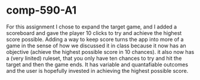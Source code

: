 # comp-590-A1

For this assignment I chose to expand the target game, and I added a scoreboard and gave the player 10 clicks to try and achieve the highest score possible. Adding a way to keep score turns the app into more of a game in the sense of how we discussed it in class because it now has an objective (achieve the highest possible score in 10 chances). it also now has a (very linited) ruleset, that you only have ten chances to try and hit the target and then the game ends. It has variable and quantafiable outcomes and the user is hopefully invested in achieving the highest possible score. 

